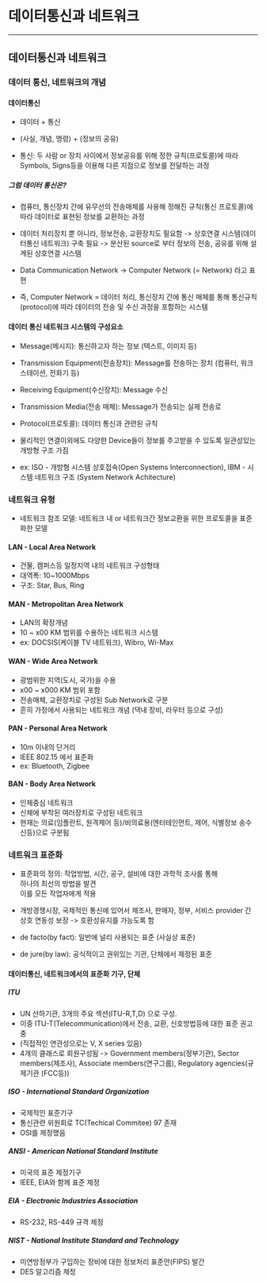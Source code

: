 # 데이터통신과 네트워크
---------------------------
## 데이터통신과 네트워크
### 데이터 통신, 네트워크의 개념
#### 데이터통신
* 데이터 + 통신
* (사실, 개념, 명령) + (정보의 공유)

* 통신: 두 사람 or 장치 사이에서 정보공유를 위해 정한 규칙(프로토콜)에 따라 Symbols, Signs등을 이용해 다른 지점으로 정보를 전달하는 과정

##### 그럼 데이터 통신은?
* 컴퓨터, 통신장치 간에 유무선의 전송매체를 사용해 정해진 규칙(통신 프로토콜)에 따라 데이터로 표현된 정보를 교환하는 과정
* 데이터 처리장치 뿐 아니라, 정보전송, 교환장치도 필요함 -> 상호연결 시스템(데이터통신 네트워크) 구축 필요 -> 분산된 source로 부터 정보의 전송, 공유를 위해 설계된 상호연결 시스템

* Data Communication Network -> Computer Network (= Network) 라고 표현

* 즉, Computer Network = 데이터 처리, 통신장치 간에 통신 매체를 통해 통신규칙(protocol)에 따라 데이터의 전송 및 수신 과정을 포함하는 시스템

#### 데이터 통신 네트워크 시스템의 구성요소
* Message(메시지): 통신하고자 하는 정보 (텍스트, 이미지 등)
* Transmission Equipment(전송장치): Message를 전송하는 장치 (컴퓨터, 워크스테이션, 전화기 등)
* Receiving Equipment(수신장치): Message 수신
* Transmission Media(전송 매체): Message가 전송되는 실제 전송로
* Protocol(프로토콜): 데이터 통신과 관련된 규칙

* 물리적인 연결이외에도 다양한 Device들이 정보를 주고받을 수 있도록 일관성있는 개방형 구조 가짐
* ex: ISO - 개방형 시스템 상호접속(Open Systems Interconnection), IBM - 시스템 네트워크 구조 (System Network Achitecture)

### 네트워크 유형
* 네트워크 참조 모델: 네트워크 내 or 네트워크간 정보교환을 위한 프로토콜을 표준화한 모델

#### LAN - Local Area Network
* 건물, 캠퍼스등 일정지역 내의 네트워크 구성형태
* 대역폭: 10~1000Mbps
* 구조: Star, Bus, Ring

#### MAN - Metropolitan Area Network
* LAN의 확장개념
* 10 ~ x00 KM 범위를 수용하는 네트워크 시스템
* ex: DOCSIS(케이블 TV 네트워크), Wibro, Wi-Max

#### WAN - Wide Area Network
* 광범위한 지역(도시, 국가)을 수용
* x00 ~ x000 KM 범위 포함
* 전송매체, 교환장치로 구성된 Sub Network로 구분
* 흔히 가정에서 사용되는 네트워크 개념 (댁내 장비, 라우터 등으로 구성)

#### PAN - Personal Area Network
* 10m 이내의 단거리
* IEEE 802.15 에서 표준화
* ex: Bluetooth, Zigbee

#### BAN - Body Area Network
* 인체중심 네트워크
* 신체에 부착된 여러장치로 구성된 네트워크
* 현재는 의료(임플란트, 원격제어 등)/비의료용(엔터테인먼트, 제어, 식별정보 송수신등)으로 구분됨

### 네트워크 표준화
* 표준화의 정의: 작업방법, 시간, 공구, 설비에 대한 과학적 조사를 통해 <br>하나의 최선의 방법을 발견</br> 이를 모든 작업자에게 적용

* 개방경쟁시장, 국제적인 통신에 있어서 제조사, 판매자, 정부, 서비스 provider 간 상호 연동성 보장 -> 호환성유지를 가능도록 함

* de facto(by fact): 일반에 널리 사용되는 표준 (사실상 표준)
* de jure(by law): 공식적이고 권위있는 기관, 단체에서 제정된 표준

#### 데이터통신, 네트워크에서의 표준화 기구, 단체
##### ITU
* UN 산하기관, 3개의 주요 섹션(ITU-R,T,D) 으로 구성. 
* 이중 ITU-T(Telecommunication)에서 전송, 교환, 신호방법등에 대한 표준 권고중 
* (직접적인 연관성으로는 V, X series 있음)
* 4개의 클래스로 회원구성됨 -> Government members(정부기관), Sector members(제조사), Associate members(연구그룹), Regulatory agencies(규제기관 (FCC등))

##### ISO - International Standard Organization
* 국제적인 표준기구
* 통신관련 위원회로 TC(Techical Commitee) 97 존재
* OSI를 제정했음

##### ANSI - American National Standard Institute
* 미국의 표준 제정기구
* IEEE, EIA와 함께 표준 제정

##### EIA - Electronic Industries Association
* RS-232, RS-449 규격 제정

##### NIST - National Institute Standard and Technology
* 미연방정부가 구입하는 장비에 대한 정보처리 표준안(FIPS) 발간
* DES 알고리즘 제정

